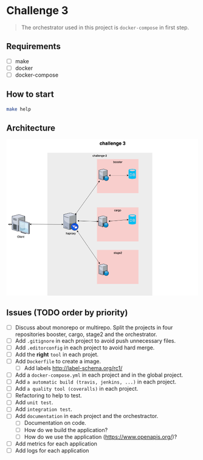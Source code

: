 # Challenge 3

> The orchestrator used in this project is `docker-compose` in first step.

## Requirements

- [ ] make
- [ ] docker
- [ ] docker-compose

## How to start

```bash
make help
```

## Architecture

![Architecture](./.misc/architecture.png)

## Issues (TODO order by priority)

- [ ] Discuss about monorepo or multirepo. Split the projects in four repositories booster, cargo, stage2 and the orchestrator. 
- [ ] Add `.gitignore` in each project to avoid push unnecessary files.
- [ ] Add `.editorconfig` in each project to avoid hard merge.
- [ ] Add the **right** `tool` in each projet.
- [ ] Add `Dockerfile` to create a image.
    - [ ] Add labels http://label-schema.org/rc1/
- [ ] Add a `docker-compose.yml` in each project and in the global project.
- [ ] Add `a automatic build (travis, jenkins, ...)` in each project.
- [ ] Add `a quality tool (coveralls)` in each project.
- [ ] Refactoring to help to test.
- [ ] Add `unit test`.
- [ ] Add `integration test`. 
- [ ] Add `documentation` in each project and the orchestractor.
    - [ ] Documentation on code.
    - [ ] How do we build the application?
    - [ ] How do we use the application (https://www.openapis.org/)?
- [ ] Add metrics for each application
- [ ] Add logs for each application